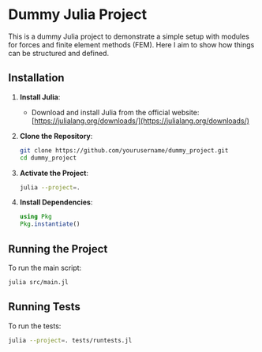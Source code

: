 # Dummy Julia Project

This is a dummy Julia project to demonstrate a simple setup with modules for forces and finite element methods (FEM). Here I aim to show how things can be structured and defined.

## Installation

1. **Install Julia**:
   - Download and install Julia from the official website: [https://julialang.org/downloads/](https://julialang.org/downloads/)

2. **Clone the Repository**:
   ```sh
   git clone https://github.com/yourusername/dummy_project.git
   cd dummy_project
   ```

3. **Activate the Project**:
   ```sh
   julia --project=.
   ```

4. **Install Dependencies**:
   ```julia
   using Pkg
   Pkg.instantiate()
   ```

## Running the Project

To run the main script:
```sh
julia src/main.jl
```

## Running Tests

To run the tests:
```sh
julia --project=. tests/runtests.jl
```
